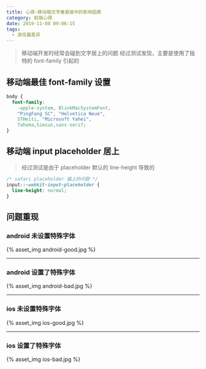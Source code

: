 ```yaml
---
title: 心得-移动端文字垂直居中的影响因素
category: 前端心得
date: 2019-11-08 09:06:15
tags: 
  - 游览器差异
---
```


> 移动端开发时经常会碰到文字居上的问题
> 经过测试发现，主要是使用了独特的 font-family 引起的

## 移动端最佳 font-family 设置

```css
body {
  font-family: 
    -apple-system, BlinkMacSystemFont,
    "PingFang SC", "Helvetica Neue",
    STHeiti, "Microsoft Yahei",
    Tahoma,Simsun,sans-serif;
}
```

## 移动端 input placeholder 居上
> 经过测试是由于 placeholder 默认的 line-height 导致的

```css
/* safari placeholder 偏上的问题 */
input::-webkit-input-placeholder {
  line-height: normal;
}
```

## 问题重现

### android 未设置特殊字体

{% asset_img android-good.jpg %}

----------------------------------------

### android 设置了特殊字体

{% asset_img android-bad.jpg %}

----------------------------------------

### ios 未设置特殊字体

{% asset_img ios-good.jpg %}

----------------------------------------

### ios 设置了特殊字体

{% asset_img ios-bad.jpg %}